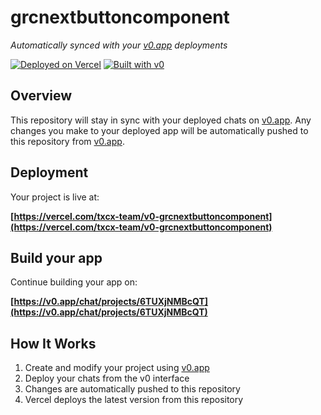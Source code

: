 # grcnextbuttoncomponent

*Automatically synced with your [v0.app](https://v0.app) deployments*

[![Deployed on Vercel](https://img.shields.io/badge/Deployed%20on-Vercel-black?style=for-the-badge&logo=vercel)](https://vercel.com/txcx-team/v0-grcnextbuttoncomponent)
[![Built with v0](https://img.shields.io/badge/Built%20with-v0.app-black?style=for-the-badge)](https://v0.app/chat/projects/6TUXjNMBcQT)

## Overview

This repository will stay in sync with your deployed chats on [v0.app](https://v0.app).
Any changes you make to your deployed app will be automatically pushed to this repository from [v0.app](https://v0.app).

## Deployment

Your project is live at:

**[https://vercel.com/txcx-team/v0-grcnextbuttoncomponent](https://vercel.com/txcx-team/v0-grcnextbuttoncomponent)**

## Build your app

Continue building your app on:

**[https://v0.app/chat/projects/6TUXjNMBcQT](https://v0.app/chat/projects/6TUXjNMBcQT)**

## How It Works

1. Create and modify your project using [v0.app](https://v0.app)
2. Deploy your chats from the v0 interface
3. Changes are automatically pushed to this repository
4. Vercel deploys the latest version from this repository